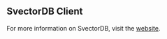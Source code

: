 ## SvectorDB Client

For more information on SvectorDB, visit the [website](https://www.svectordb.com/docs).